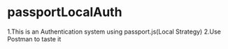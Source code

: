 # passportLocalAuth
1.This is an Authentication system using passport.js(Local Strategy)
2.Use Postman to taste it
